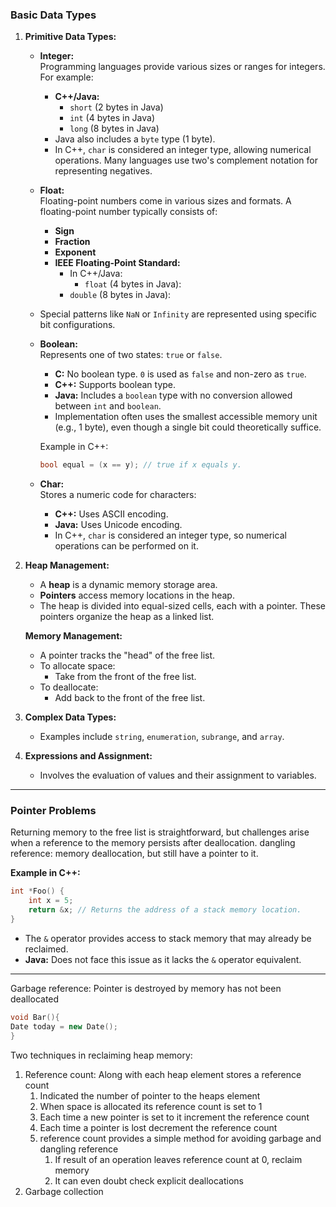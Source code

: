 ### Basic Data Types
1. **Primitive Data Types:**
   - **Integer:**  
     Programming languages provide various sizes or ranges for integers. For example:  
     - **C++/Java:**  
       - `short` (2 bytes in Java)  
       - `int` (4 bytes in Java)  
       - `long` (8 bytes in Java)  
     - Java also includes a `byte` type (1 byte).  
     - In C++, `char` is considered an integer type, allowing numerical operations. Many languages use two's complement notation for representing negatives.

   - **Float:**  
     Floating-point numbers come in various sizes and formats. A floating-point number typically consists of:
       - **Sign**
       - **Fraction**
       - **Exponent**  
     - **IEEE Floating-Point Standard:**  
       - In C++/Java:  
         - `float` (4 bytes in Java):  
        - `double` (8 bytes in Java):  
    - Special patterns like `NaN` or `Infinity` are represented using specific bit configurations.

   - **Boolean:**  
     Represents one of two states: `true` or `false`.  
     - **C:** No boolean type. `0` is used as `false` and non-zero as `true`.  
     - **C++:** Supports boolean type.  
     - **Java:** Includes a `boolean` type with no conversion allowed between `int` and `boolean`.  
     - Implementation often uses the smallest accessible memory unit (e.g., 1 byte), even though a single bit could theoretically suffice.

     Example in C++:  
     ```cpp
     bool equal = (x == y); // true if x equals y.
     ```

   - **Char:**  
     Stores a numeric code for characters:
     - **C++:** Uses ASCII encoding.  
     - **Java:** Uses Unicode encoding.  
     - In C++, `char` is considered an integer type, so numerical operations can be performed on it.

2. **Heap Management:**
   - A **heap** is a dynamic memory storage area.
   - **Pointers** access memory locations in the heap.  
   - The heap is divided into equal-sized cells, each with a pointer. These pointers organize the heap as a linked list.

   **Memory Management:**
   - A pointer tracks the "head" of the free list.
   - To allocate space:  
     - Take from the front of the free list.
   - To deallocate:  
     - Add back to the front of the free list.

3. **Complex Data Types:**  
   - Examples include `string`, `enumeration`, `subrange`, and `array`.

4. **Expressions and Assignment:**  
   - Involves the evaluation of values and their assignment to variables.

---

### Pointer Problems
Returning memory to the free list is straightforward, but challenges arise when a reference to the memory persists after deallocation.
dangling reference: memory deallocation, but still have a pointer to it.

**Example in C++:**  
```cpp
int *Foo() {
    int x = 5;
    return &x; // Returns the address of a stack memory location.
}
```
- The `&` operator provides access to stack memory that may already be reclaimed.  
- **Java:** Does not face this issue as it lacks the `&` operator equivalent.

--- 

Garbage reference: Pointer is destroyed by memory has not been deallocated

```C++
void Bar(){
Date today = new Date();
}
```

Two techniques in reclaiming heap memory:
1. Reference count: Along with each heap element stores a reference count
	1. Indicated the number of pointer to the heaps element
	2. When space is allocated its reference count is set to 1
	3. Each time a new pointer is set to it increment the reference count
	4. Each time a pointer is lost decrement the reference count 
	5. reference count provides a simple method for avoiding garbage and dangling reference 
		1. If result of an operation leaves reference count at 0, reclaim memory
		2. It can even doubt check explicit deallocations
2. Garbage collection